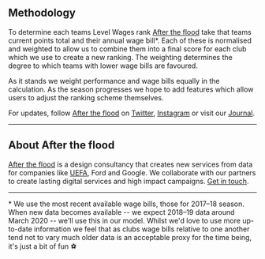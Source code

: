 ## Methodology

To determine each teams Level Wages rank [After the flood](https://www.aftertheflood.com) take that teams current points total and their annual wage bill*. Each of these is normalised and weighted to allow us to combine them into a final score for each club which we use to create a new ranking. The weighting determines the degree to which teams with lower wage bills are favoured.

As it stands we weight performance and wage bills equally in the calculation. As the season progresses we hope to add features which allow users to adjust the ranking scheme themselves.

For updates, follow [After the flood](https://www.aftertheflood.com) on [Twitter](https://twitter.com/Afterthefloodco), [Instagram](https://www.instagram.com/afterthefloodco/) or visit our [Journal](https://aftertheflood.com/journal/). 

---

## About After the flood

[After the flood](https://www.aftertheflood.com) is a  design consultancy that creates new services from data for companies like [UEFA](https://aftertheflood.com/projects/uefa-player-barometer/),  Ford and Google.
We collaborate with our partners to create lasting digital services and high impact campaigns. [Get in touch](https://aftertheflood.com/contact/).


---

\*  We use the most recent available wage bills, those for 2017&ndash;18 season. When new data becomes available -- we expect 2018&ndash;19 data around March 2020 -- we'll use this in our model. Whilst we'd love to use more up-to-date information we feel that as clubs wage bills relative to one another tend not to vary much older data is an acceptable proxy for the time being, it's just a bit of fun   ⚽
